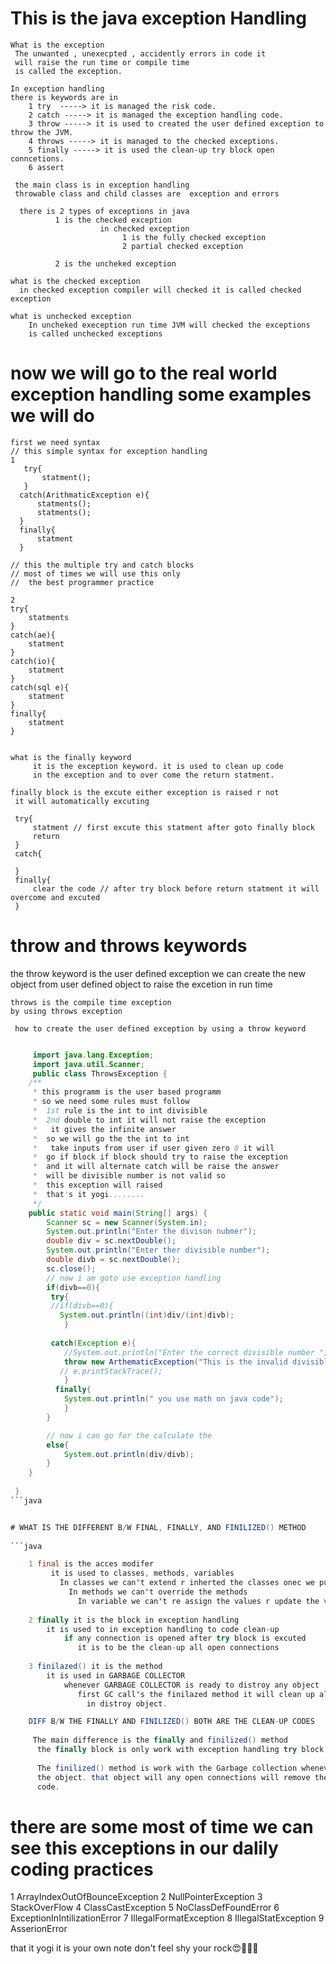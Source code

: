 # This is the java exception Handling 

    What is the exception 
     The unwanted , unexecpted , accidently errors in code it 
     will raise the run time or compile time
     is called the exception.

    In exception handling
    there is keywords are in
        1 try  -----> it is managed the risk code.
        2 catch -----> it is managed the exception handling code.
        3 throw -----> it is used to created the user defined exception to throw the JVM.
        4 throws -----> it is managed to the checked exceptions.
        5 finally -----> it is used the clean-up try block open conncetions.
        6 assert

     the main class is in exception handling 
     throwable class and child classes are  exception and errors
      
      there is 2 types of exceptions in java
              1 is the checked exception
                        in checked exception 
                             1 is the fully checked exception
                             2 partial checked exception
                             
              2 is the uncheked exception

    what is the checked exception 
      in checked exception compiler will checked it is called checked exception
    
    what is unchecked exception
        In uncheked exeception run time JVM will checked the exceptions 
        is called unchecked exceptions

# now we will go to the real world exception handling some examples we will do
    first we need syntax
    // this simple syntax for exception handling
    1
       try{
           statment();
       }
      catch(ArithmaticException e){
          statments();
          statments();
      }
      finally{
          statment
      }

    // this the multiple try and catch blocks 
    // most of times we will use this only 
    //  the best programmer practice

    2
    try{
        statments
    }
    catch(ae){
        statment
    }
    catch(io){
        statment
    }
    catch(sql e){
        statment
    }
    finally{
        statment
    }


    what is the finally keyword 
         it is the exception keyword. it is used to clean up code 
         in the exception and to over come the return statment.

    finally block is the excute either exception is raised r not 
     it will automatically excuting 

     try{
         statment // first excute this statment after goto finally block
         return
     }
     catch{

     }
     finally{
         clear the code // after try block before return statment it will overcome and excuted
     }

# throw and throws keywords 
   the throw keyword is the user defined exception
    we can create the new object from user defined object to raise the excetion in run  time

    throws is the compile time exception 
    by using throws exception

     how to create the user defined exception by using a throw keyword
```java

     import java.lang.Exception;
     import java.util.Scanner;
     public class ThrowsException {
    /**
     * this programm is the user based programm
     * so we need some rules must follow 
     *  1st rule is the int to int divisible
     *  2nd double to int it will not raise the exception 
     *   it gives the infinite answer
     *  so we will go the the int to int 
     *   take inputs from user if user given zero 0 it will 
     *  go if block if block should try to raise the exception
     *  and it will alternate catch will be raise the answer
     *  will be divisible number is not valid so 
     *  this exception will raised
     *  that's it yogi........
     */
    public static void main(String[] args) {
        Scanner sc = new Scanner(System.in);
        System.out.println("Enter the divison nubmer");
        double div = sc.nextDouble();
        System.out.println("Enter ther divisible number");
        double divb = sc.nextDouble();
        sc.close();
        // now i am goto use exception handling
        if(divb==0){
         try{
         //if(divb==0){
           System.out.println((int)div/(int)divb);
            }
        
         catch(Exception e){
            //System.out.println("Enter the correct divisible number ");
            throw new ArthematicException("This is the invalid divisible number");
           // e.printStackTrace();
            }
          finally{
            System.out.println(" you use math on java code");
            }
        }

        // now i can go for the calculate the 
        else{
            System.out.println(div/divb);
        }
    }
    
 }
```java


# WHAT IS THE DIFFERENT B/W FINAL, FINALLY, AND FINILIZED() METHOD
   
```java

    1 final is the acces modifer 
         it is used to classes, methods, variables
           In classes we can't extend r inherted the classes onec we put final keyword
             In methods we can't override the methods
               In variable we can't re assign the values r update the values
    
    2 finally it is the block in exception handling 
        it is used to in exception handling to code clean-up
            if any connection is opened after try block is excuted 
               it is to be the clean-up all open connections
    
    3 finilazed() it is the method 
        it is used in GARBAGE COLLECTOR
            whenever GARBAGE COLLECTOR is ready to distroy any object
               first GC call's the finilazed method it will clean up all connections opened 
                 in distroy object.

    DIFF B/W THE FINALLY AND FINILIZED() BOTH ARE THE CLEAN-UP CODES 
     
     The main difference is the finally and finilized() method 
      the finally block is only work with exception handling try block clean-up code only
      
      The finilized() method is work with the Garbage collection whenever GC will goto distroy 
      the object. that object will any open connections will remove the connecton and clean-up
      code.

```
# there are some most of time we can see this exceptions in our dalily coding practices
  1 ArrayIndexOutOfBounceException
  2 NullPointerException
  3 StackOverFlow
  4 ClassCastException
  5 NoClassDefFoundError
  6 ExceptionInIntilizationError
  7 IllegalFormatException
  8 IllegalStatException
  9 AsserionError



  that it yogi it is your own note don't feel shy
   your rock😍🤣🤣🤣


    